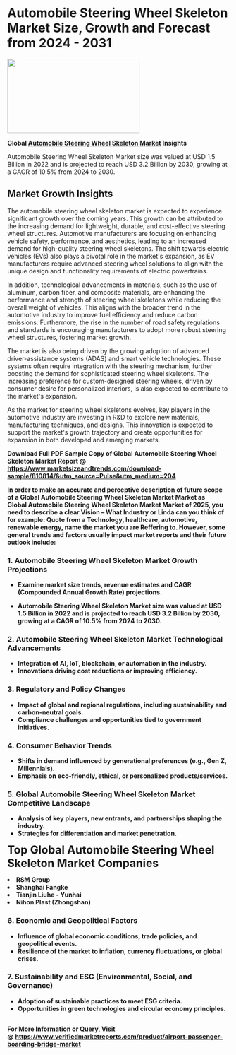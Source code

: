<H1>Automobile Steering Wheel Skeleton Market Size, Growth and Forecast from 2024 - 2031</H1><img class="aligncenter size-medium wp-image-584254" src="https://thirdeyenews.in/wp-content/uploads/2024/09/Global-Market-Research-300x168.jpeg" alt="" width="300" height="168" /><p><strong>Global&nbsp;<a href="https://www.marketsizeandtrends.com/download-sample/810814/&amp;utm_source=Pulse&amp;utm_medium=204">Automobile Steering Wheel Skeleton Market</a> Insights</strong></p><p>Automobile Steering Wheel Skeleton Market size was valued at USD 1.5 Billion in 2022 and is projected to reach USD 3.2 Billion by 2030, growing at a CAGR of 10.5% from 2024 to 2030.</p><p><h2>Market Growth Insights</h2> <p>The automobile steering wheel skeleton market is expected to experience significant growth over the coming years. This growth can be attributed to the increasing demand for lightweight, durable, and cost-effective steering wheel structures. Automotive manufacturers are focusing on enhancing vehicle safety, performance, and aesthetics, leading to an increased demand for high-quality steering wheel skeletons. The shift towards electric vehicles (EVs) also plays a pivotal role in the market's expansion, as EV manufacturers require advanced steering wheel solutions to align with the unique design and functionality requirements of electric powertrains.</p> <p><strong></strong></p> <p>In addition, technological advancements in materials, such as the use of aluminum, carbon fiber, and composite materials, are enhancing the performance and strength of steering wheel skeletons while reducing the overall weight of vehicles. This aligns with the broader trend in the automotive industry to improve fuel efficiency and reduce carbon emissions. Furthermore, the rise in the number of road safety regulations and standards is encouraging manufacturers to adopt more robust steering wheel structures, fostering market growth.</p> <p>The market is also being driven by the growing adoption of advanced driver-assistance systems (ADAS) and smart vehicle technologies. These systems often require integration with the steering mechanism, further boosting the demand for sophisticated steering wheel skeletons. The increasing preference for custom-designed steering wheels, driven by consumer desire for personalized interiors, is also expected to contribute to the market's expansion.</p> <p>As the market for steering wheel skeletons evolves, key players in the automotive industry are investing in R&D to explore new materials, manufacturing techniques, and designs. This innovation is expected to support the market's growth trajectory and create opportunities for expansion in both developed and emerging markets.</p> <p><strong></p><p><span class=""><strong>Download Full PDF Sample Copy of Global Automobile Steering Wheel Skeleton Market Report</strong> @ <a href="https://www.marketsizeandtrends.com/download-sample/810814/&amp;utm_source=Pulse&amp;utm_medium=204" target="_blank">https://www.marketsizeandtrends.com/download-sample/810814/&amp;utm_source=Pulse&amp;utm_medium=204</a></span></p><p>In order to make an accurate and perceptive description of future scope of a Global&nbsp;Automobile Steering Wheel Skeleton Market Market as Global&nbsp;Automobile Steering Wheel Skeleton Market Market of 2025, you need to describe a clear Vision &ndash; What Industry or Linda can you think of for example: Quote from a Technology, healthcare, automotive, renewable energy, name the market you are Reffering to. However, some general trends and factors usually impact market reports and their future outlook include:</p><h3>1.&nbsp;<strong>Automobile Steering Wheel Skeleton Market Growth Projections</strong></h3><ul><li>Examine market size trends, revenue estimates and CAGR (Compounded Annual Growth Rate) projections.</li><li><p>Automobile Steering Wheel Skeleton Market size was valued at USD 1.5 Billion in 2022 and is projected to reach USD 3.2 Billion by 2030, growing at a CAGR of 10.5% from 2024 to 2030.</p></li></ul><h3>2.&nbsp;<strong>Automobile Steering Wheel Skeleton Market Technological Advancements</strong></h3><ul><li>Integration of AI, IoT, blockchain, or automation in the industry.</li><li>Innovations driving cost reductions or improving efficiency.</li></ul><h3>3.&nbsp;<strong>Regulatory and Policy Changes</strong></h3><ul><li>Impact of global and regional regulations, including sustainability and carbon-neutral goals.</li><li>Compliance challenges and opportunities tied to government initiatives.</li></ul><h3>4.&nbsp;<strong>Consumer Behavior Trends</strong></h3><ul><li>Shifts in demand influenced by generational preferences (e.g., Gen Z, Millennials).</li><li>Emphasis on eco-friendly, ethical, or personalized products/services.</li></ul><h3>5.&nbsp;<strong>Global Automobile Steering Wheel Skeleton Market Competitive Landscape</strong></h3><ul><li>Analysis of key players, new entrants, and partnerships shaping the industry.</li><li>Strategies for differentiation and market penetration.</li></ul><p data-pm-slice="1 1 []"><span style="color: inherit; font-family: inherit; font-size: 25px;">Top Global Automobile Steering Wheel Skeleton Market Companies</span></p><div class="" data-test-id=""><p><li>RSM Group</li><li> Shanghai Fangke</li><li> Tianjin Liuhe - Yunhai</li><li> Nihon Plast (Zhongshan)</li></p></div><h3>6.&nbsp;<strong>Economic and Geopolitical Factors</strong></h3><ul><li>Influence of global economic conditions, trade policies, and geopolitical events.</li><li>Resilience of the market to inflation, currency fluctuations, or global crises.</li></ul><h3>7.&nbsp;<strong>Sustainability and ESG (Environmental, Social, and Governance)</strong></h3><ul><li>Adoption of sustainable practices to meet ESG criteria.</li><li>Opportunities in green technologies and circular economy principles.</li></ul><h2><strong style="font-size: 14px;">For More Information or Query, Visit @&nbsp;</strong><a style="background-color: #ffffff; font-size: 14px;" href="https://www.marketsizeandtrends.com/report/automobile-steering-wheel-skeleton-market/" target="_blank">https://www.verifiedmarketreports.com/product/airport-passenger-boarding-bridge-market</a></h2>
